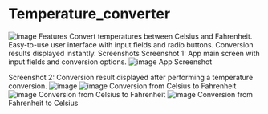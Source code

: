# Temperature_converter
![image](https://github.com/munireddy999/Temperature_converter/assets/119402390/6195dde8-f2b2-4735-8401-2ef709930642)
Features Convert temperatures between Celsius and Fahrenheit. Easy-to-use user interface with input fields and radio buttons. Conversion results displayed instantly. Screenshots Screenshot 1: App main screen with input fields and conversion options.
![image](https://github.com/munireddy999/Temperature_converter/assets/119402390/fe158b9e-e3a7-4924-8473-6658bd529351)
App Screenshot

Screenshot 2: Conversion result displayed after performing a temperature conversion. 
![image](https://github.com/munireddy999/Temperature_converter/assets/119402390/3e0366c3-e6b1-44cc-95ba-09f47c10aaa1)
![image](https://github.com/munireddy999/Temperature_converter/assets/119402390/20a83b88-b595-4f8b-b2ad-82f945a8e791)
Conversion from Celsius to Fahrenheit
![image](https://github.com/munireddy999/Temperature_converter/assets/119402390/a1d06821-f67e-4542-bcdd-20267fc61d7d)
Conversion from Celsius to Fahrenheit
![image](https://github.com/munireddy999/Temperature_converter/assets/119402390/c4c995a7-ef77-4c30-94e6-49fa6e0182bc)
Conversion from Fahrenheit to Celsius

